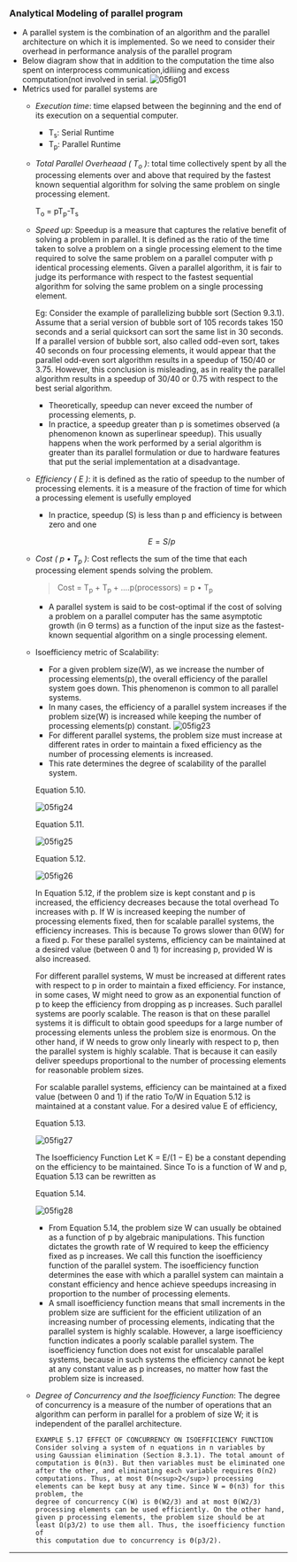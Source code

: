 ### Analytical Modeling of parallel program
* A parallel system is the combination of an algorithm and the parallel architecture on which it is implemented. So we need to consider their overhead in performance analysis of the parallel program 
* Below diagram show that in addition to the computation the time also spent on interprocess communication,idiliing and excess computation(not involved in serial.
 ![05fig01](https://user-images.githubusercontent.com/13390833/156657947-74bb8b60-e2ba-46d9-8334-4d2895d167dc.gif)
* Metrics used for parallel systems are 
   * *Execution time*: time elapsed between the beginning and the end of its execution on a sequential computer.
      * T<sub>s</sub>: Serial Runtime
      * T<sub>p</sub>: Parallel Runtime
   * *Total Parallel Overheaad ( T<sub>o</sub> )*: total time collectively spent by all the processing elements over and above that required by the fastest known sequential algorithm for solving the same problem on single processing element.
                               
     T<sub>o</sub> = pT<sub>p</sub>-T<sub>s</sub>
   * *Speed up*: Speedup is a measure that captures the relative benefit of solving a problem in parallel. It is defined as the ratio of the time taken to solve a problem on a single processing element to the time required to solve the same problem on a parallel computer with p identical processing elements. Given a parallel algorithm, it is fair to judge its performance with respect to the fastest sequential algorithm for solving the same problem on a single processing element.
   
      Eg: Consider the example of parallelizing bubble sort (Section 9.3.1). Assume that a serial version of bubble sort of 105 records takes 150 seconds and a serial quicksort can sort the same list in 30 seconds. If a parallel version of bubble sort, also called odd-even sort, takes 40 seconds on four processing elements, it would appear that the parallel odd-even sort algorithm results in a speedup of 150/40 or 3.75. However, this conclusion is misleading, as in reality the parallel algorithm results in a speedup of 30/40 or 0.75 with respect to the best serial algorithm.    
      * Theoretically, speedup can never exceed the number of processing elements, p. 
      * In practice, a speedup greater than p is sometimes observed (a phenomenon known as superlinear speedup). This usually happens when the work performed by a serial algorithm is greater than its parallel formulation or due to hardware features that put the serial implementation at a disadvantage.
  * *Efficiency ( E )*: it is defined as the ratio of speedup to the number of processing elements. it is a measure of the fraction of time for which a processing element is usefully employed
      * In practice, speedup (S) is less than p and efficiency is between zero and one
      ```math
        E = S/p
      ```
   *  *Cost ( p &#8226; T<sub>p</sub> )*:  Cost reflects the sum of the time that each processing element spends solving the problem. 
          
      >   Cost = T<sub>p</sub> + T<sub>p</sub> + ....p(processors) = p &#8226; T<sub>p</sub>
      * A parallel system is said to be cost-optimal if the cost of solving a problem on a parallel computer has the same asymptotic growth (in Θ terms) as a function of the input size as the fastest-known sequential algorithm on a single processing element.
   * Isoefficiency metric of Scalability: 
       * For a given problem size(W), as we increase the number of processing elements(p), the overall efficiency of the parallel system goes down. This phenomenon is common to all parallel systems.
       * In many cases, the efficiency of a parallel system increases if the problem size(W) is increased while keeping the number of processing elements(p) constant.
       ![05fig23](https://user-images.githubusercontent.com/13390833/156667008-d0d08ab4-c2e1-41c6-9d85-d6cd313148d6.gif)
       * For different parallel systems, the problem size must increase at different rates in order to maintain a fixed efficiency as the number of processing elements is increased.
       *  This rate determines the degree of scalability of the parallel system.
       
       Equation 5.10. 
       
       ![05fig24](https://user-images.githubusercontent.com/13390833/156667986-663d2829-afe1-4a99-b564-83cb78698268.gif)
       
       Equation 5.11. 
       
       ![05fig25](https://user-images.githubusercontent.com/13390833/156668018-78ab7b0b-4ba6-4617-9884-fd58da4b1187.gif)  
       
       Equation 5.12. 
       
       ![05fig26](https://user-images.githubusercontent.com/13390833/156667962-db39a02f-aca3-43a3-9b84-af2c53b7485f.gif)
       
       
       
       In Equation 5.12, if the problem size is kept constant and p is increased, the efficiency decreases because the total overhead To increases with p. If W is increased keeping the number of processing elements fixed, then for scalable parallel systems, the efficiency increases. This is because To grows slower than Θ(W) for a fixed p. For these parallel systems, efficiency can be maintained at a desired value (between 0 and 1) for increasing p, provided W is also increased.

        For different parallel systems, W must be increased at different rates with respect to p in order to maintain a fixed efficiency. For instance, in some cases, W might need to grow as an exponential function of p to keep the efficiency from dropping as p increases. Such parallel systems are poorly scalable. The reason is that on these parallel systems it is difficult to obtain good speedups for a large number of processing elements unless the problem size is enormous. On the other hand, if W needs to grow only linearly with respect to p, then the parallel system is highly scalable. That is because it can easily deliver speedups proportional to the number of processing elements for reasonable problem sizes.

        For scalable parallel systems, efficiency can be maintained at a fixed value (between 0 and 1) if the ratio To/W in Equation 5.12 is maintained at a constant value. For a desired value E of efficiency,

        Equation 5.13. 
        
        ![05fig27](https://user-images.githubusercontent.com/13390833/156667902-fd3a600e-d4e7-4115-ad35-6d6db4e2e448.gif)

        The Isoefficiency Function
        Let K = E/(1 − E) be a constant depending on the efficiency to be maintained. Since To is a function of W and p, Equation 5.13 can be rewritten as

        Equation 5.14. 
        
        ![05fig28](https://user-images.githubusercontent.com/13390833/156668307-4ced1c72-1e02-4174-b2cb-86a280bec5e2.gif)

        * From Equation 5.14, the problem size W can usually be obtained as a function of p by algebraic manipulations. This function dictates the growth rate of W required to keep the efficiency fixed as p increases. We call this function the isoefficiency function of the parallel system. The isoefficiency function determines the ease with which a parallel system can maintain a constant efficiency and hence achieve speedups increasing in proportion to the number of processing elements.
        * A small isoefficiency function means that small increments in the problem size are sufficient for the efficient utilization of an increasing number of processing elements, indicating that the parallel system is highly scalable. However, a large isoefficiency function indicates a poorly scalable parallel system. The isoefficiency function does not exist for unscalable parallel systems, because in such systems the efficiency cannot be kept at any constant value as p increases, no matter how fast the problem size is increased.

  * *Degree of Concurrency and the Isoefficiency Function*: The degree of concurrency is a measure of the number of operations that an algorithm can perform in parallel for a problem of size W; it is independent of the parallel architecture.
     ```
     EXAMPLE 5.17 EFFECT OF CONCURRENCY ON ISOEFFICIENCY FUNCTION
    Consider solving a system of n equations in n variables by using Gaussian elimination (Section 8.3.1). The total amount of 
    computation is Θ(n3). But then variables must be eliminated one after the other, and eliminating each variable requires Θ(n2) 
    computations. Thus, at most Θ(n<sup>2</sup>) processing elements can be kept busy at any time. Since W = Θ(n3) for this problem, the 
    degree of concurrency C(W) is Θ(W2/3) and at most Θ(W2/3) processing elements can be used efficiently. On the other hand, 
    given p processing elements, the problem size should be at least Ω(p3/2) to use them all. Thus, the isoefficiency function of 
    this computation due to concurrency is Θ(p3/2). 
    ```
----

 
